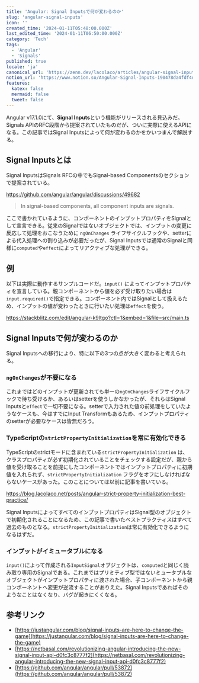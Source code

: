 ```yaml
---
title: 'Angular: Signal Inputsで何が変わるのか'
slug: 'angular-signal-inputs'
icon: ''
created_time: '2024-01-11T05:48:00.000Z'
last_edited_time: '2024-01-11T06:50:00.000Z'
category: 'Tech'
tags:
  - 'Angular'
  - 'Signals'
published: true
locale: 'ja'
canonical_url: 'https://zenn.dev/lacolaco/articles/angular-signal-inputs'
notion_url: 'https://www.notion.so/Angular-Signal-Inputs-190478da4fdf4db6a71f4942d2011d2a'
features:
  katex: false
  mermaid: false
  tweet: false
---
```


Angular v17.1.0にて、**Signal Inputs**という機能がリリースされる見込みだ。Signals APIのRFC段階から提案されていたものだが、ついに実際に使えるAPIになる。この記事ではSignal Inputsによって何が変わるのかをかいつまんで解説する。

## Signal Inputsとは

Signal InputsはSignals RFCの中でもSignal-based Componentsのセクションで提案されている。

https://github.com/angular/angular/discussions/49682

> In signal-based components, all component inputs are signals.

ここで書かれているように、コンポーネントのインプットプロパティをSignalとして宣言できる。従来のSignalではないオブジェクトでは、インプットの変更に反応して処理をおこなうために `ngOnChanges` ライフサイクルフックや、setterによる代入処理への割り込みが必要だったが、Signal Inputsでは通常のSignalと同様に`computed`や`effect`によってリアクティブな処理ができる。

## 例

以下は実際に動作するサンプルコードだ。`input()` によってインプットプロパティを宣言している。親コンポーネントから値を必ず受け取りたい場合は`input.required()`で指定できる。コンポーネント内ではSignalとして扱えるため、インプットの値が変わったときに行いたい処理は`effect`を使う。

https://stackblitz.com/edit/angular-k9ltgo?ctl=1&embed=1&file=src/main.ts

## Signal Inputsで何が変わるのか

Signal Inputsへの移行により、特に以下の3つの点が大きく変わると考えられる。

### `ngOnChanges`が不要になる

これまではどのインプットが更新されても単一の`ngOnChanges`ライフサイクルフックで待ち受けるか、あるいはsetterを使うしかなかったが、それらはSignal Inputsと`effect`で一切不要になる。setterで入力された値の前処理をしていたようなケースも、今はすでにInput Transformもあるため、インプットプロパティのsetterが必要なケースは皆無だろう。

### TypeScriptの`strictPropertyInitialization`を常に有効化できる

TypeScriptのstrictモードに含まれている`strictPropertyInitialization` は、クラスプロパティが必ず初期化されていることをチェックする設定だが、親から値を受け取ることを前提にしたコンポーネントではインプットプロパティに初期値を入れられず、`strictPropertyInitialization` フラグをオフにしなければならないケースがあった。このことについては以前に記事を書いている。

https://blog.lacolaco.net/posts/angular-strict-property-initialization-best-practice/

Signal InputsによってすべてのインプットプロパティはSignal型のオブジェクトで初期化されることになるため、この記事で書いたベストプラクティスはすべて過去のものとなる。`strictPropertyInitialization`は常に有効化できるようになるはずだ。

### インプットがイミュータブルになる

`input()`によって作成される`InputSignal`オブジェクトは、`computed`と同じく読み取り専用のSignalである。これまではプリミティブ型ではないミュータブルなオブジェクトがインプットプロパティに渡された場合、子コンポーネントから親コンポーネントへ変更が逆流することがありえた。Signal Inputsであればそのようなことはなくなり、バグが起きにくくなる。

## 参考リンク

- [https://justangular.com/blog/signal-inputs-are-here-to-change-the-game](https://justangular.com/blog/signal-inputs-are-here-to-change-the-game)
- [https://netbasal.com/revolutionizing-angular-introducing-the-new-signal-input-api-d0fc3c8777f2](https://netbasal.com/revolutionizing-angular-introducing-the-new-signal-input-api-d0fc3c8777f2)
- [https://github.com/angular/angular/pull/53872](https://github.com/angular/angular/pull/53872)
